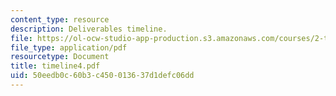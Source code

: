 ```yaml
---
content_type: resource
description: Deliverables timeline.
file: https://ol-ocw-studio-app-production.s3.amazonaws.com/courses/2-tha-undergraduate-thesis-for-course-2-a-january-iap-2007/50eedb0c60b3c450013637d1defc06dd_timeline4.pdf
file_type: application/pdf
resourcetype: Document
title: timeline4.pdf
uid: 50eedb0c-60b3-c450-0136-37d1defc06dd
---
```

